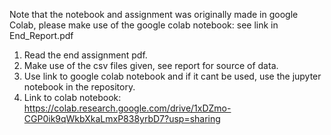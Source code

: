 Note that the notebook and assignment was originally made in google Colab, please make use of the google colab notebook: see link in End_Report.pdf

1. Read the end assignment pdf.
2. Make use of the csv files given, see report for source of data.
3. Use link to google colab notebook and if it cant be used, use the jupyter notebook in the repository.
4. Link to colab notebook: https://colab.research.google.com/drive/1xDZmo-CGP0ik9qWkbXkaLmxP838yrbD7?usp=sharing
